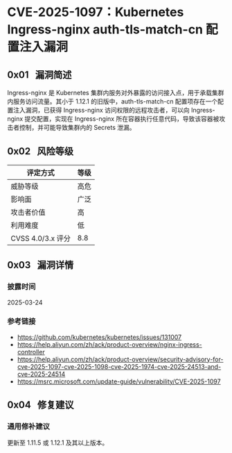 # CVE-2025-1097：Kubernetes Ingress-nginx auth-tls-match-cn 配置注入漏洞

## 0x01   漏洞简述

Ingress-nginx 是 Kubernetes 集群内服务对外暴露的访问接入点，用于承载集群内服务访问流量。其小于 1.12.1 的旧版中，auth-tls-match-cn 配置项存在一个配置注入漏洞，已获得 Ingress-nginx 访问权限的远程攻击者，可以向 Ingress-nginx 提交配置，实现在 Ingress-nginx 所在容器执行任意代码，导致该容器被攻击者控制，并可能导致集群内的 Secrets 泄漏。

## 0x02   风险等级

| 评定方式            | 等级  |
| --------------- | --- |
| 威胁等级            | 高危  |
| 影响面             | 广泛  |
| 攻击者价值           | 高   |
| 利用难度            | 低   |
| CVSS 4.0/3.x 评分 | 8.8 |

## 0x03   漏洞详情

### 披露时间

2025-03-24

### 参考链接

- https://github.com/kubernetes/kubernetes/issues/131007
- https://help.aliyun.com/zh/ack/product-overview/nginx-ingress-controller
- https://help.aliyun.com/zh/ack/product-overview/security-advisory-for-cve-2025-1097-cve-2025-1098-cve-2025-1974-cve-2025-24513-and-cve-2025-24514
- https://msrc.microsoft.com/update-guide/vulnerability/CVE-2025-1097

## 0x04   修复建议

### 通用修补建议

更新至 1.11.5 或 1.12.1 及其以上版本。

